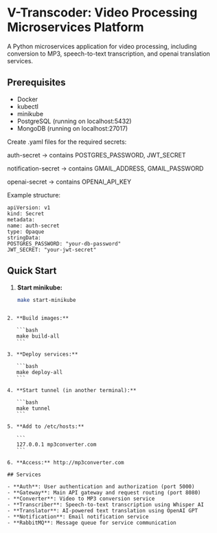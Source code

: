 # V-Transcoder: Video Processing Microservices Platform

A Python microservices application for video processing, including conversion to MP3, speech-to-text transcription, and openai translation services.

## Prerequisites

- Docker
- kubectl
- minikube
- PostgreSQL (running on localhost:5432)
- MongoDB (running on localhost:27017)

Create .yaml files for the required secrets:

auth-secret → contains POSTGRES_PASSWORD, JWT_SECRET

notification-secret → contains GMAIL_ADDRESS, GMAIL_PASSWORD

openai-secret → contains OPENAI_API_KEY

Example structure:

```
apiVersion: v1
kind: Secret
metadata:
name: auth-secret
type: Opaque
stringData:
POSTGRES_PASSWORD: "your-db-password"
JWT_SECRET: "your-jwt-secret"
```

## Quick Start

1. **Start minikube:**

   ```bash
   make start-minikube
   ```

````

2. **Build images:**

   ```bash
   make build-all
   ```

3. **Deploy services:**

   ```bash
   make deploy-all
   ```

4. **Start tunnel (in another terminal):**

   ```bash
   make tunnel
   ```

5. **Add to /etc/hosts:**

   ```
   127.0.0.1 mp3converter.com
   ```

6. **Access:** http://mp3converter.com

## Services

- **Auth**: User authentication and authorization (port 5000)
- **Gateway**: Main API gateway and request routing (port 8080)
- **Converter**: Video to MP3 conversion service
- **Transcriber**: Speech-to-text transcription using Whisper AI
- **Translator**: AI-powered text translation using OpenAI GPT
- **Notification**: Email notification service
- **RabbitMQ**: Message queue for service communication
````
